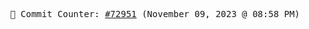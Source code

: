 <p align="center">
    <samp>
        📮 Commit Counter: <a href="https://github.com/Javascript-void0/Javascript-void0/commits/main">#72951</a> (November 09, 2023 @ 08:58 PM)
    </samp>
</p>